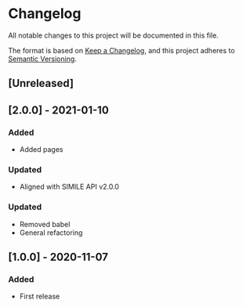 # Changelog
All notable changes to this project will be documented in this file.

The format is based on [Keep a Changelog](https://keepachangelog.com/en/1.0.0/),
and this project adheres to [Semantic Versioning](https://semver.org/spec/v2.0.0.html).

## [Unreleased]

## [2.0.0] - 2021-01-10
### Added
- Added pages
  
### Updated
- Aligned with SIMILE API v2.0.0

### Updated
- Removed babel
- General refactoring

## [1.0.0] - 2020-11-07
### Added
- First release
